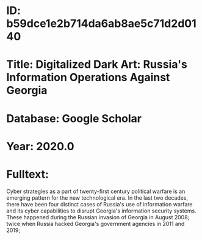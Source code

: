 # ID: b59dce1e2b714da6ab8ae5c71d2d0140
# Title: Digitalized Dark Art: Russia's Information Operations Against Georgia
# Database: Google Scholar
# Year: 2020.0
# Fulltext:
Cyber strategies as a part of twenty-first century political warfare is an emerging pattern for the new technological era.
In the last two decades, there have been four distinct cases of Russia's use of information warfare and its cyber capabilities to disrupt Georgia's information security systems.
These happened during the Russian invasion of Georgia in August 2008; twice when Russia hacked Georgia's government agencies in 2011 and 2019;